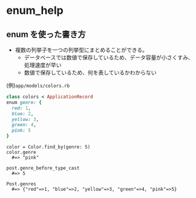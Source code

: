 # enum_help
  
## enum を使った書き方
- 複数の列挙子を一つの列挙型にまとめることができる。
  - データベースでは数値で保存しているため、データ容量が小さくすみ、処理速度が早い
  - 数値で保存しているため、何を表しているかわからない
  
(例)`app/models/colors.rb`
  
```rb
class colors < ApplicationRecord
enum genre: {
  red: 1,
  blue: 2,
  yellow: 3,
  green: 4,
  pink: 5
}
```
```
color = Color.find_by(genre: 5)
color.genre
  #=> "pink"
  
post.genre_before_type_cast
  #=> 5
  
Post.genres
  #=> {"red"=>1, "blue"=>2, "yellow"=>3, "green"=>4, "pink"=>5}
```

